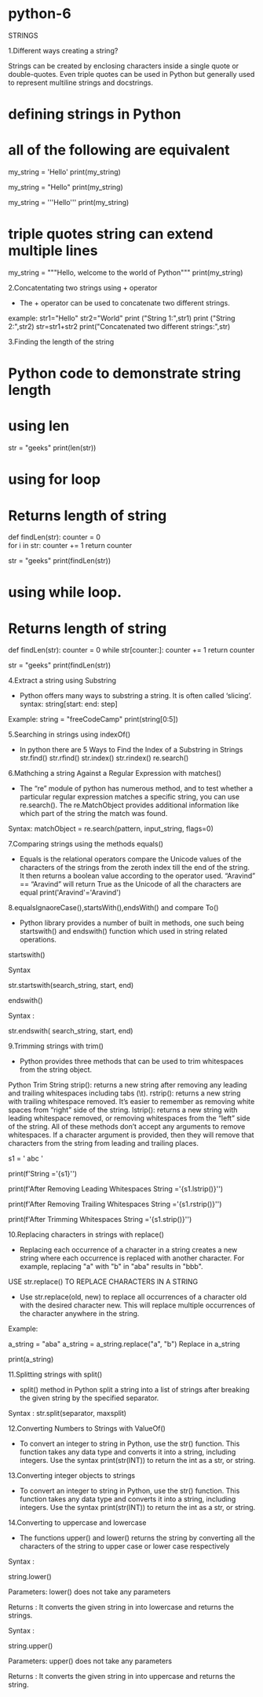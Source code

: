 # python-6
STRINGS

1.Different ways creating a string?


Strings can be created by enclosing characters inside a single quote or double-quotes. Even triple quotes can be used in Python but generally used to represent multiline strings and docstrings.

# defining strings in Python
# all of the following are equivalent
my_string = 'Hello'
print(my_string)

my_string = "Hello"
print(my_string)

my_string = '''Hello'''
print(my_string)

# triple quotes string can extend multiple lines
my_string = """Hello, welcome to
           the world of Python"""
print(my_string)


2.Concatentating two strings using + operator

* The + operator can be used to concatenate two different strings.

example:
str1="Hello"
str2="World"
print ("String 1:",str1)
print ("String 2:",str2)
str=str1+str2
print("Concatenated two different strings:",str)


3.Finding the length of the string

# Python code to demonstrate string length 
# using len
  
str = "geeks"
print(len(str))


# using for loop  
# Returns length of string
def findLen(str):
    counter = 0    
    for i in str:
        counter += 1
    return counter
  
  
str = "geeks"
print(findLen(str))


# using while loop.  
# Returns length of string
def findLen(str):
    counter = 0
    while str[counter:]:
        counter += 1
    return counter
  
str = "geeks"
print(findLen(str))



4.Extract a string using Substring

* Python offers many ways to substring a string. It is often called ‘slicing’.
syntax:
string[start: end: step]

Example:
string = "freeCodeCamp"
print(string[0:5])



5.Searching in strings using indexOf()
* In python there are 5 Ways to Find the Index of a Substring in Strings
str.find()
str.rfind()
str.index()
str.rindex()
re.search()


6.Mathching a string Against a Regular Expression with matches()
* The “re” module of python has numerous method, and to test whether a particular regular expression matches a specific string, you can use re.search(). The re.MatchObject provides additional information like which part of the string the match was found.

Syntax:
matchObject = re.search(pattern, input_string, flags=0)


7.Comparing strings using the methods equals()
 * Equals is the relational operators compare the Unicode values of the characters of the strings from the zeroth index till the end of the string. It then returns a boolean value according to the operator used.
 “Aravind” == “Aravind” will return True as the Unicode of all the characters are equal
print('Aravind'='Aravind')



8.equalsIgnaoreCase(),startsWith(),endsWith() and compare To()

* Python library provides a number of built in methods, one such being startswith() and endswith() function which used in string related operations.

startswith()

Syntax

str.startswith(search_string, start, end)

endswith()

Syntax :

str.endswith( search_string, start, end)



9.Trimming strings with trim()

* Python provides three methods that can be used to trim whitespaces from the string object.

Python Trim String
strip(): returns a new string after removing any leading and trailing whitespaces including tabs (\t).
rstrip(): returns a new string with trailing whitespace removed. It’s easier to remember as removing white spaces from “right” side of the string.
lstrip(): returns a new string with leading whitespace removed, or removing whitespaces from the “left” side of the string.
All of these methods don’t accept any arguments to remove whitespaces. If a character argument is provided, then they will remove that characters from the string from leading and trailing places.


s1 = '  abc  '

print(f'String =\'{s1}\'')

print(f'After Removing Leading Whitespaces String =\'{s1.lstrip()}\'')

print(f'After Removing Trailing Whitespaces String =\'{s1.rstrip()}\'')

print(f'After Trimming Whitespaces String =\'{s1.strip()}\'')




10.Replacing characters in strings with replace()

* Replacing each occurrence of a character in a string creates a new string where each occurrence is replaced with another character. For example, replacing "a" with "b" in "aba" results in "bbb".

USE str.replace() TO REPLACE CHARACTERS IN A STRING
* Use str.replace(old, new) to replace all occurrences of a character old with the desired character new. This will replace multiple occurrences of the character anywhere in the string.

Example:

a_string = "aba"
a_string = a_string.replace("a", "b")
Replace in a_string

print(a_string)



11.Splitting strings with split()

* split() method in Python split a string into a list of strings after breaking the given string by the specified separator.

Syntax : str.split(separator, maxsplit)




12.Converting Numbers to Strings with ValueOf()

* To convert an integer to string in Python, use the str() function. This function takes any data type and converts it into a string, including integers. Use the syntax print(str(INT)) to return the int as a str, or string.



13.Converting integer objects to strings

* To convert an integer to string in Python, use the str() function. This function takes any data type and converts it into a string, including integers. Use the syntax print(str(INT)) to return the int as a str, or string.



14.Converting to uppercase and lowercase

* The functions upper() and lower() returns the string by converting all the characters of the string to upper case or lower case respectively

Syntax :

string.lower()

Parameters:
lower() does not take any parameters

Returns :
It converts the given string in into lowercase and returns the strings.


Syntax :

string.upper()

Parameters:
upper() does not take any parameters

Returns :
It converts the given string in into uppercase and returns the string.

